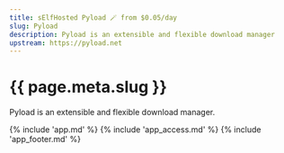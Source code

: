 ```yaml
---
title: sElfHosted Pyload 🪄 from $0.05/day
slug: Pyload
description: Pyload is an extensible and flexible download manager
upstream: https://pyload.net
---
```


# {{ page.meta.slug }}

Pyload is an extensible and flexible download manager.

{% include 'app.md' %}
{% include 'app_access.md' %}
{% include 'app_footer.md' %}